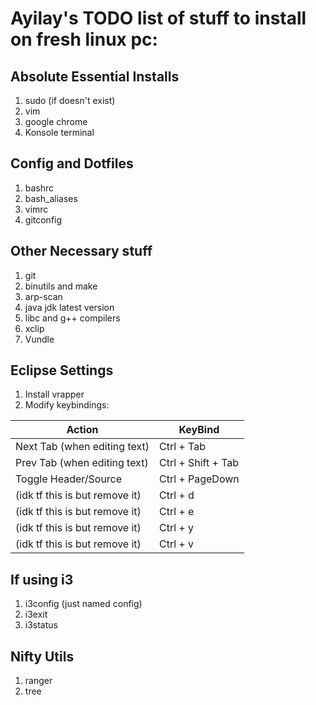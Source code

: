 # Ayilay's TODO list of stuff to install on fresh linux pc:

## Absolute Essential Installs

1. sudo (if doesn't exist)
2. vim
3. google chrome
4. Konsole terminal

## Config and Dotfiles

1. bashrc
2. bash_aliases
3. vimrc
4. gitconfig

## Other Necessary stuff

1. git
2. binutils and make
3. arp-scan
4. java jdk latest version
5. libc and g++ compilers
6. xclip
7. Vundle

## Eclipse Settings

1. Install vrapper
2. Modify keybindings:

  | Action	| KeyBind |
  --- | ---
  Next Tab (when editing text) | Ctrl + Tab
  Prev Tab (when editing text) | Ctrl + Shift + Tab
  Toggle Header/Source | Ctrl + PageDown
  (idk tf this is but remove it) | Ctrl + d
  (idk tf this is but remove it) | Ctrl + e
  (idk tf this is but remove it) | Ctrl + y
  (idk tf this is but remove it) | Ctrl + v


## If using i3

1. i3config (just named config)
2. i3exit
3. i3status


## Nifty Utils

1. ranger
2. tree
